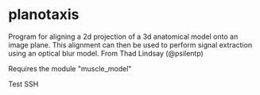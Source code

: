 # planotaxis
Program for aligning a 2d projection of a 3d anatomical model onto an image plane. This alignment can then be used to perform signal extraction using an optical blur model. From Thad Lindsay (@psilentp)

Requires the module "muscle_model"

Test SSH
